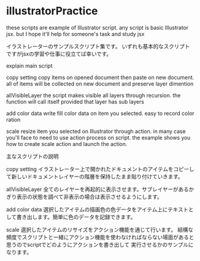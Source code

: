 # illustratorPractice

these scripts are example of Illustrator script.
any script is basic Illustrator jsx.
but I hope it'll help for someone's task and study jsx

イラストレーターのサンプルスクリプト集です。
いずれも基本的なスクリプトですがjsxの学習や仕事に役立てば幸いです。


explain main script

copy setting
copy items on opened document then paste on new document. all of items will be collected on new document and preserve layer dimention

allVisibleLayer
the script makes visible all layers through recursion.
the function will call itself provided that layer has sub layers

add color data
write fill color data on item you selected.
easy to record color ration

scale
resize item you selected on Illustrator through action.
in many case you'll face to need to use action process on script.
the example shows you how to create scale action and launch the action.

主なスクリプトの説明

copy setting
イラストレーター上で開かれたドキュメントのアイテムをコピーして新しいドキュメントレイヤーの階層を保持したまま貼り付けていきます。

allVisibleLayer
全てのレイヤーを再起的に表示させます。サブレイヤーがあるかぎり表示の状態を調べて非表示の場合は表示させるようにします。

add color data
選択したアイテムの描画色の色データをアイテム上にテキストとして書き出します。簡単に色のデータを記録できます。

scale
選択したアイテムのリサイズをアクション機能を通じて行います。
結構な頻度でスクリプトと一緒にアクション機能を使わなければならない場面があると思うのでscriptでどのようにアクションを書き出して
実行させるかのサンプルになります。

